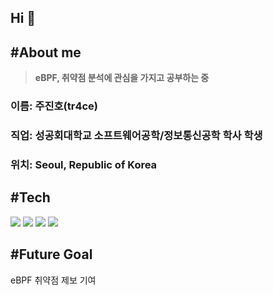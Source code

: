 ## Hi 👋
#About me
---
> **eBPF, 취약점 분석에 관심을 가지고 공부하는 중**

### 이름: 주진호(tr4ce)
### 직업: 성공회대학교 소프트웨어공학/정보통신공학 학사 학생
### 위치: Seoul, Republic of Korea

#Tech
---
<img src="https://img.shields.io/badge/C-1A1A1A?logo=c&logoColor=white"/> <img src="https://img.shields.io/badge/eBPF-FCC624?logo=linux&logoColor=white"/> <img src="https://img.shields.io/badge/1Day_Analysis-1A1A1A?style=for-the-badge&logo=hackaday&logoColor=white"> <img src="https://img.shields.io/badge/LinuxKernel-FCC624?logo=linux&logoColor=white"/>

#Future Goal
---
eBPF 취약점 제보 기여

